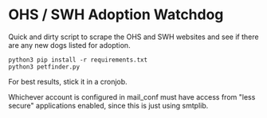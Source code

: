 # OHS / SWH Adoption Watchdog
Quick and dirty script to scrape the OHS and SWH websites and see if there are any new dogs listed for adoption.

`python3 pip install -r requirements.txt`  
`python3 petfinder.py`

For best results, stick it in a cronjob.

Whichever account is configured in mail_conf must have access from "less secure" applications enabled, since this is just using smtplib. 
